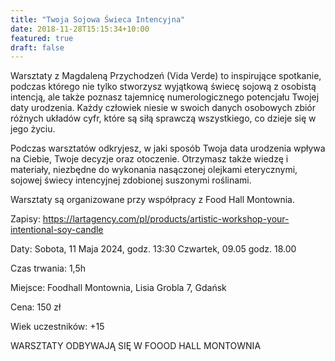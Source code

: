 ```yaml
---
title: "Twoja Sojowa Świeca Intencyjna"
date: 2018-11-28T15:15:34+10:00
featured: true
draft: false
---
```


Warsztaty z Magdaleną Przychodzeń (Vida Verde) to inspirujące spotkanie, podczas którego nie tylko stworzysz wyjątkową świecę sojową z osobistą intencją, ale także poznasz tajemnicę numerologicznego potencjału Twojej daty urodzenia. Każdy człowiek niesie w swoich danych osobowych zbiór różnych układów cyfr, które są siłą sprawczą wszystkiego, co dzieje się w jego życiu. 

Podczas warsztatów odkryjesz, w jaki sposób Twoja data urodzenia wpływa na Ciebie, Twoje decyzje oraz otoczenie. Otrzymasz także wiedzę i materiały, niezbędne do wykonania nasączonej olejkami eterycznymi, sojowej świecy intencyjnej zdobionej suszonymi roślinami.

Warsztaty są organizowane przy współpracy z Food Hall Montownia.

Zapisy: https://lartagency.com/pl/products/artistic-workshop-your-intentional-soy-candle

Daty: 
Sobota, 11 Maja 2024, godz. 13:30
Czwartek, 09.05 godz. 18.00

Czas trwania: 1,5h

Miejsce:
Foodhall Montownia, Lisia Grobla 7, Gdańsk

Cena: 150 zł

Wiek uczestników:  +15

WARSZTATY ODBYWAJĄ SIĘ W FOOOD HALL MONTOWNIA